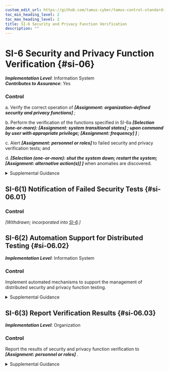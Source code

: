 ```yaml
---
custom_edit_url: https://github.com/tamus-cyber/tamus-control-standards/tree/main/content/tamus.edu/TAMUS_profile.xml
toc_min_heading_level: 2
toc_max_heading_level: 2
title: SI-6 Security and Privacy Function Verification
description: ""
---
```


# SI-6 Security and Privacy Function Verification {#si-06}

_**Implementation Level**_: Information System\
_**Contributes to Assurance**_: Yes

### Control



a. Verify the correct operation of <strong title="si-6_prm_1"> <em>[Assignment: organization-defined security and privacy functions]</em> </strong>;

b. Perform the verification of the functions specified in SI-6a <strong title="si-06_odp.03"> <em>[Selection (one-or-more): <strong title="si-06_odp.04"> <em>[Assignment: system transitional states]</em> </strong>; upon command by user with appropriate privilege; <strong title="si-06_odp.05"> <em>[Assignment: frequency]</em> </strong>]</em> </strong>;

c. Alert <strong title="si-06_odp.06"> <em>[Assignment: personnel or roles]</em> </strong> to failed security and privacy verification tests; and

d. <strong title="si-06_odp.07"> <em>[Selection (one-or-more): shut the system down; restart the system; <strong title="si-06_odp.08"> <em>[Assignment: alternative action(s)]</em> </strong>]</em> </strong> when anomalies are discovered.


<details><summary>Supplemental Guidance</summary>Transitional states for systems include system startup, restart, shutdown, and abort. System notifications include hardware indicator lights, electronic alerts to system administrators, and messages to local computer consoles. In contrast to security function verification, privacy function verification ensures that privacy functions operate as expected and are approved by the senior agency official for privacy or that privacy attributes are applied or used as expected.</details>


## SI-6(1) Notification of Failed Security Tests {#si-06.01}

### Control

<em>[Withdrawn; incorporated into [SI-6](/catalog/si/si-06#si-06).]</em>



## SI-6(2) Automation Support for Distributed Testing {#si-06.02}

_**Implementation Level**_: Information System

### Control

Implement automated mechanisms to support the management of distributed security and privacy function testing.


<details><summary>Supplemental Guidance</summary>The use of automated mechanisms to support the management of distributed function testing helps to ensure the integrity, timeliness, completeness, and efficacy of such testing.</details>


## SI-6(3) Report Verification Results {#si-06.03}

_**Implementation Level**_: Organization

### Control

Report the results of security and privacy function verification to <strong title="si-06.03_odp"> <em>[Assignment: personnel or roles]</em> </strong>.


<details><summary>Supplemental Guidance</summary>Organizational personnel with potential interest in the results of the verification of security and privacy functions include systems security officers, senior agency information security officers, and senior agency officials for privacy.</details>
